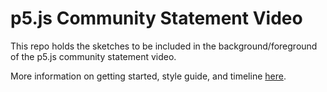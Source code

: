 # p5.js Community Statement Video

This repo holds the sketches to be included in the background/foreground of the p5.js community statement video.

More information on getting started, style guide, and timeline [here](https://docs.google.com/document/d/1bqBdoy6bIG8XbviUg9kt_FMDEcnmjGgNykwSE0AFc3M/edit?usp=sharing).
